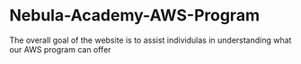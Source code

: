 # Nebula-Academy-AWS-Program
The overall goal of the website is to assist individulas in understanding what our AWS program can offer
